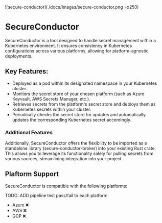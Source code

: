 ![secure-conductor](./docs/images/secure-conductor.png =x250)

# SecureConductor
SecureConductor is a tool designed to handle secret management within a Kubernetes environment. It ensures consistency in Kubernetes configurations across various platforms, allowing for platform-agnostic deployments.

## Key Features:

- Deployed as a pod within its designated namespace in your Kubernetes cluster.
- Monitors the secret store of your chosen platform (such as Azure Keyvault, AWS Secrets Manager, etc.).
- Retrieves secrets from the platform's secret store and deploys them as Kubernetes secrets within your cluster.
- Periodically checks the secret store for updates and automatically updates the corresponding Kubernetes secret accordingly.

### Additional Features
Additionally, SecureConductor offers the flexibility to be imported as a standalone library (secure-conductor-broker) into your existing Rust crate. This allows you to leverage its functionality solely for pulling secrets from various sources, streamlining integration into your project.

## Plaftorm Support
SecureConductor is compatible with the following platforms:

<!----> TODO: ADD pipeline test pass/fail to each platform
- Azure :x:
- AWS :x:
- GCP :x:
